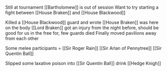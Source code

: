 Still at tournament
[[Bartholomew]] is out of session
Want to try starting a fight between [[House Braken]] and [[House Blackwood]]

Killed a [[House Blackwood]] guard and wrote [[House Braken]] was here on the body
[[Lord Braken]] got an injury from the night before, should be good for us in the free for, few guards died
Finally moved pavilions away from each other

Some melee participants = 
[[Sir Roger Rain]]
[[Sir Arlan of Pennytree]]
[[Sir Quentin Ball]] 

Slipped some laxative poison into [[Sir Quentin Ball]] drink
[[Hedge Knigh]]